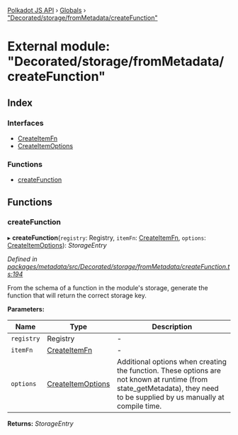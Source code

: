 [Polkadot JS API](../README.md) › [Globals](../globals.md) › ["Decorated/storage/fromMetadata/createFunction"](_decorated_storage_frommetadata_createfunction_.md)

# External module: "Decorated/storage/fromMetadata/createFunction"

## Index

### Interfaces

* [CreateItemFn](../interfaces/_decorated_storage_frommetadata_createfunction_.createitemfn.md)
* [CreateItemOptions](../interfaces/_decorated_storage_frommetadata_createfunction_.createitemoptions.md)

### Functions

* [createFunction](_decorated_storage_frommetadata_createfunction_.md#createfunction)

## Functions

###  createFunction

▸ **createFunction**(`registry`: Registry, `itemFn`: [CreateItemFn](../interfaces/_decorated_storage_frommetadata_createfunction_.createitemfn.md), `options`: [CreateItemOptions](../interfaces/_decorated_storage_frommetadata_createfunction_.createitemoptions.md)): *StorageEntry*

*Defined in [packages/metadata/src/Decorated/storage/fromMetadata/createFunction.ts:194](https://github.com/polkadot-js/api/blob/77bf33b4e/packages/metadata/src/Decorated/storage/fromMetadata/createFunction.ts#L194)*

From the schema of a function in the module's storage, generate the function
that will return the correct storage key.

**Parameters:**

Name | Type | Description |
------ | ------ | ------ |
`registry` | Registry | - |
`itemFn` | [CreateItemFn](../interfaces/_decorated_storage_frommetadata_createfunction_.createitemfn.md) | - |
`options` | [CreateItemOptions](../interfaces/_decorated_storage_frommetadata_createfunction_.createitemoptions.md) | Additional options when creating the function. These options are not known at runtime (from state_getMetadata), they need to be supplied by us manually at compile time.  |

**Returns:** *StorageEntry*
